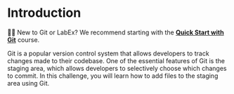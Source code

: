 # Introduction

<div class="alert alert-warning" role="alert">
<p>🧑‍💻 New to Git or LabEx? We recommend starting with the <b><a style="color: unset;text-decoration: underline;" href="https://labex.io/courses/quick-start-with-git" target="_blank">Quick Start with Git</a></b> course.</p>
</div>

Git is a popular version control system that allows developers to track changes made to their codebase. One of the essential features of Git is the staging area, which allows developers to selectively choose which changes to commit. In this challenge, you will learn how to add files to the staging area using Git.
